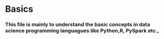 # Basics

### This file is mainly to understand the basic concepts in data science programming languagues like Python,R, PySpark etc.,
